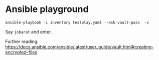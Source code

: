 # Ansible playground

```
ansible-playbook -i inventory testplay.yaml --ask-vault-pass  -v
```
Say `jobarat` and enter.

Further reading: https://docs.ansible.com/ansible/latest/user_guide/vault.html#creating-encrypted-files
